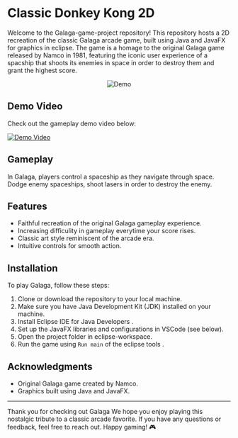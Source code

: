# Classic Donkey Kong 2D

Welcome to the Galaga-game-project repository! This repository hosts a 2D recreation of the classic Galaga arcade game, built using Java and JavaFX for graphics in eclipse. The game is a homage to the original Galaga game released by Namco in 1981, featuring the iconic user experience of a spacship that shoots its enemies in space in order to destroy them and grant the highest score.

<div align="center">
  <img src="https://github.com/blackcolver88/Galaga-game-project/assets/117341508/d443c810-7353-48dc-9ebd-28c8f0f8c1a4" alt="Demo">
</div>

## Demo Video

Check out the gameplay demo video below:

[![Demo Video](demo_thumbnail.png)](https://github.com/blackcolver88/Galaga-game-project/assets/117341508/feb071fd-c194-43ac-bcac-81cf99974daa)

## Gameplay

In Galaga, players control a spaceship as they navigate through space. Dodge enemy spaceships, shoot lasers in order to destroy the enemy.

## Features

- Faithful recreation of the original Galaga gameplay experience.
- Increasing difficulity in gameplay everytime your score rises.
- Classic art style reminiscent of the arcade era.
- Intuitive controls for smooth action.

## Installation

To play Galaga, follow these steps:

1. Clone or download the repository to your local machine.
2. Make sure you have Java Development Kit (JDK) installed on your machine.
3. Install Eclipse IDE for Java Developers .
4. Set up the JavaFX libraries and configurations in VSCode (see below).
5. Open the project folder in eclipse-workspace.
6. Run the game using `Run main` of the eclipse tools .

## Acknowledgments

- Original Galaga game created by Namco.
- Graphics built using Java and JavaFX.

---

Thank you for checking out Galaga We hope you enjoy playing this nostalgic tribute to a classic arcade favorite. If you have any questions or feedback, feel free to reach out. Happy gaming! 🎮
